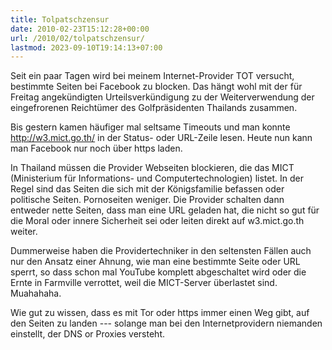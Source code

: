 ```yaml
---
title: Tolpatschzensur
date: 2010-02-23T15:12:28+00:00
url: /2010/02/tolpatschzensur/
lastmod: 2023-09-10T19:14:13+07:00
---
```

Seit ein paar Tagen wird bei meinem Internet-Provider <span class="caps">TOT</span> versucht, bestimmte Seiten bei Facebook zu blocken. Das hängt wohl mit der für Freitag angekündigten Urteilsverkündigung zu der Weiterverwendung der eingefrorenen Reichtümer des Golfpräsidenten Thailands zusammen.

Bis gestern kamen häufiger mal seltsame Timeouts und man konnte <http://w3.mict.go.th/> in der Status- oder <span class="caps">URL</span>-Zeile lesen. Heute nun kann man Facebook nur noch über https laden.

In Thailand müssen die Provider Webseiten blockieren, die das <span class="caps">MICT</span> (Ministerium für Informations- und Computertechnologien) listet. In der Regel sind das Seiten die sich mit der Königsfamilie befassen oder politische Seiten. Pornoseiten weniger. Die Provider schalten dann entweder nette Seiten, dass man eine <span class="caps">URL</span> geladen hat, die nicht so gut für die Moral oder innere Sicherheit sei oder leiten direkt auf w3.mict.go.th weiter.

Dummerweise haben die Providertechniker in den seltensten Fällen auch nur den Ansatz einer Ahnung, wie man eine bestimmte Seite oder <span class="caps">URL</span> sperrt, so dass schon mal YouTube komplett abgeschaltet wird oder die Ernte in Farmville verrottet, weil die <span class="caps">MICT</span>-Server überlastet sind. Muahahaha.

Wie gut zu wissen, dass es mit Tor oder https immer einen Weg gibt, auf den Seiten zu landen --- solange man bei den Internetprovidern niemanden einstellt, der <span class="caps">DNS</span> or Proxies versteht.
